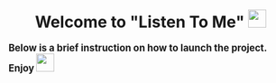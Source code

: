 <h1 align="center">Welcome to "Listen To Me"
<img src="https://github.com/blackcater/blackcater/raw/main/images/Hi.gif" height="32"/></h1>
<span style="font-size: 1.2em; font-weight: 700; text-align: center">
Below is a brief instruction on how to launch the project. Enjoy <img height="32" src="https://i.pinimg.com/originals/45/98/a5/4598a55e2ed5c0f8a0d7680695f6c7a1.gif"/>
</span>